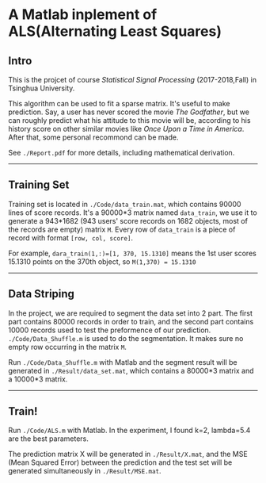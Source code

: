 # A Matlab inplement of ALS(Alternating Least Squares)

## Intro
This is the projcet of course *Statistical Signal Processing* (2017-2018,Fall) in Tsinghua University.


This algorithm can be used to fit a sparse matrix. It's useful to make prediction. Say, a user has never scored the movie *The Godfather*, but we can roughly predict what his attitude to this movie will be, according to his history score on other similar movies like *Once Upon a Time in America*. After that, some personal recommond can be made.

See `./Report.pdf` for more details, including mathematical derivation.

---

## Training Set
Training set is located in `./Code/data_train.mat`, which contains 90000 lines of score records. It's a 90000\*3 matrix named `data_train`, we use it to generate a 943\*1682 (943 users' score records on 1682 objects, most of the records are empty) matrix `M`. Every row of `data_train` is a piece of record with format `[row, col, score]`. 

For example, ```dara_train(1,:)=[1, 370, 15.1310]``` means the 1st user scores 15.1310 points on the 370th object, so ```M(1,370) = 15.1310```

---

## Data Striping
In the project, we are required to segment the data set into 2 part. The first part contains 80000 records in order to train, and the second part contains 10000 records used to test the preformence of our prediction. `./Code/Data_Shuffle.m` is used to do the segmentation. It makes sure no empty row occurring in the matrix `M`.

Run `./Code/Data_Shuffle.m` with Matlab and the segment result will be generated in `./Result/data_set.mat`, which contains a 80000\*3 matrix and a 10000\*3 matrix.

---


## Train!
Run `./Code/ALS.m` with Matlab. In the experiment, I found k=2, lambda=5.4 are the best parameters.

The prediction matrix X will be generated in `./Result/X.mat`, and the MSE (Mean Squared Error) between the prediction and the test set will be generated simultaneously in `./Result/MSE.mat`.

